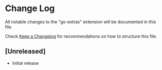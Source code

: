 # Change Log

All notable changes to the "go-extras" extension will be documented in this file.

Check [Keep a Changelog](http://keepachangelog.com/) for recommendations on how to structure this file.

## [Unreleased]

- Initial release